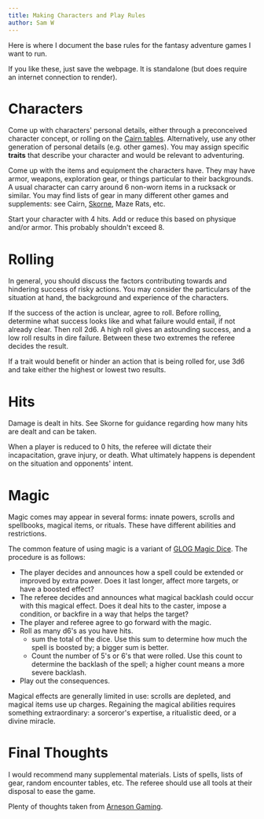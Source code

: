 ```yaml
---
title: Making Characters and Play Rules
author: Sam W
---
```



Here is where I document the base rules for the fantasy adventure games I want to run. 

If you like these, just save the webpage. It is standalone (but does require an internet connection to render).

# Characters

Come up with characters' personal details, either through a preconceived character concept, or rolling on the [Cairn tables](https://cairnrpg.com/cairn-srd/#name-background--traits). Alternatively, use any other generation of personal details (e.g. other games). You may assign specific **traits** that describe your character and would be relevant to adventuring.

Come up with the items and equipment the characters have. They may have armor, weapons, exploration gear, or things particular to their backgrounds. A usual character can carry around 6 non-worn items in a rucksack or similar. You may find lists of gear in many different other games and supplements: see Cairn, [Skorne](https://dreamingdragonslayer.itch.io/skorne), Maze Rats, etc.

Start your character with 4 hits. Add or reduce this based on physique and/or armor. This probably shouldn't exceed 8.

# Rolling

In general, you should discuss the factors contributing towards and hindering success of risky actions. You may consider the particulars of the situation at hand, the background and experience of the characters. 

If the success of the action is unclear, agree to roll. Before rolling, determine what success looks like and what failure would entail, if not already clear. Then roll 2d6. A high roll gives an astounding success, and a low roll results in dire failure. Between these two extremes the referee decides the result.

If a trait would benefit or hinder an action that is being rolled for, use 3d6 and take either the highest or lowest two results.

# Hits

Damage is dealt in hits. See Skorne for guidance regarding how many hits are dealt and can be taken.

When a player is reduced to 0 hits, the referee will dictate their incapacitation, grave injury, or death. What ultimately happens is dependent on the situation and opponents' intent.

# Magic

Magic comes may appear in several forms: innate powers, scrolls and spellbooks, magical items, or rituals. These have different abilities and restrictions. 

The common feature of using magic is a variant of [GLOG Magic Dice](https://cairnrpg.com/hacks/glog-magic/). The procedure is as follows:

 - The player decides and announces how a spell could be extended or improved by extra power. Does it last longer, affect more targets, or have a boosted effect?
 - The referee decides and announces what magical backlash could occur with this magical effect. Does it deal hits to the caster, impose a condition, or backfire in a way that helps the target?
 - The player and referee agree to go forward with the magic.
 - Roll as many d6's as you have hits.
   - sum the total of the dice. Use this sum to determine how much the spell is boosted by; a bigger sum is better.
   - Count the number of 5's or 6's that were rolled. Use this count to determine the backlash of the spell; a higher count means a more severe backlash.
 - Play out the consequences.
 
 
Magical effects are generally limited in use: scrolls are depleted, and magical items use up charges. Regaining the magical abilities requires something extraordinary: a sorceror's expertise, a ritualistic deed, or a divine miracle.

# Final Thoughts

I would recommend many supplemental materials. Lists of spells, lists of gear, random encounter tables, etc. The referee should use all tools at their disposal to ease the game. 

Plenty of thoughts taken from [Arneson Gaming](https://mattjackson.itch.io/arneson-gaming).






